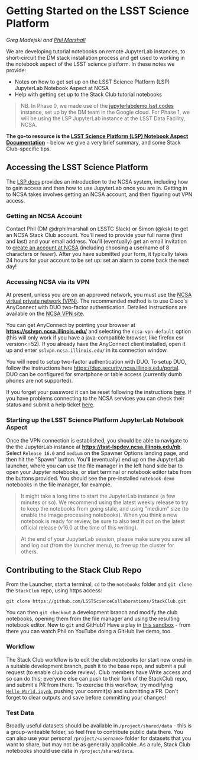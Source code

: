 # Getting Started on the LSST Science Platform

_Greg Madejski and [Phil Marshall](https://github.com/LSSTScienceCollaborations/StackClub/issues/new?body=@drphilmarshall)_

We are developing tutorial notebooks on remote JupyterLab instances, to short-circuit the DM stack installation process and get used to working in the
notebook aspect of the LSST science platform. In these notes we provide:
* Notes on how to get set up on the LSST Science Platform (LSP) JupyterLab Notebook Aspect at NCSA
* Help with getting set up to the Stack Club tutorial notebooks

> NB. In Phase 0, we made use of the [jupyterlabdemo.lsst.codes](https://jupyterlabdemo.lsst.codes/user/madejski/lab?redirects=1)
instance, set up by the DM team in the Google cloud. For Phase 1, we will be using the LSP JupyterLab instance at the LSST Data Facility, NCSA.

**The go-to resource is the [LSST Science Platform (LSP) Notebook Aspect Documentation](https://nb.lsst.io/)** - below we give a very brief summary, and some Stack Club-specific tips.

## Accessing the LSST Science Platform
The [LSP docs](https://nb.lsst.io/) provides an introduction to the NCSA system, including how to gain access and then how to use JupyterLab once you are in.
Getting in to NCSA takes involves getting an NCSA account, and then figuring out VPN access.

### Getting an NCSA Account
Contact Phil (DM @drphilmarshall on LSSTC Slack) or Simon (@ksk) to get an NCSA Stack Club account. You'll need to provide your full name (first and last) and your email address. You'll (eventually) get an email invitation to [create an account at NCSA](https://identity.ncsa.illinois.edu/) (including choosing a username of 8 characters or fewer). After you have submitted your form, it typically takes 24 hours for your account to be set up: set an alarm to come back the next day!

### Accessing NCSA via its VPN
At present, unless you are on an approved network, you must use the [NCSA virtual private network (VPN)](https://wiki.ncsa.illinois.edu/display/cybersec/Virtual+Private+Network+%28VPN%29+Service).
The recommended method is to use Cisco's AnyConnect with DUO two-factor authentication. Detailed instructions are available on the [NCSA VPN site](https://wiki.ncsa.illinois.edu/display/cybersec/Virtual+Private+Network+%28VPN%29+Service#VirtualPrivateNetwork(VPN)Service-UsingtheCiscoAnyConnectVPNClient(Required)).

You can get AnyConnect by pointing your browser at **https://sslvpn.ncsa.illinois.edu/** and selecting the `ncsa-vpn-default` option (this will only work if you have a java-compatible browser, like firefox esr version<=52). If you already have the AnyConnect client installed, open it up and enter `sslvpn.ncsa.illinois.edu/` in its connection window.

You will need to setup two-factor authentication with DUO. To setup DUO, follow the instructions here https://duo.security.ncsa.illinois.edu/portal. DUO can be configured for smartphone or table access (currently dumb phones are not supported).

If you forget your password it can be reset following the instructions [here](https://developer.lsst.io/services/lsst-dev.html?highlight=reset#lsst-dev-password). If you have problems connecting to the NCSA services you can check their status and submit a help ticket [here](https://confluence.lsstcorp.org/display/DM/LSST+Service+Status+page).

### Starting up the LSST Science Platform JupyterLab Notebook Aspect
Once the VPN connection is established, you should be able to navigate to the the JupyterLab instance at **https://lsst-lspdev.ncsa.illinois.edu/nb**. Select `Release 16.0` and `medium` on the Spawner Options landing page, and then hit the "Spawn" button. You'll (eventually) end up on the JupyterLab launcher, where you can use the file manager in the left hand side bar to open your Jupyter notebooks, or start terminal or notebook editor tabs from the buttons provided.  You should see the pre-installed `notebook-demo`  notebooks in the file manager, for example.

> It might take a long time to start the JupyterLab instance (a few minutes or so).  We recommend using the latest weekly release to try to keep the notebooks from going stale, and using "medium" size (to enable the image processing notebooks). When you think a new notebook is ready for review, be sure to also test it out on the latest official release (v16.0 at the time of this writing).

> At the end of your JupyterLab session, please make sure you save all and log out (from the launcher menu), to free up the cluster for others.


## Contributing to the Stack Club Repo
From the Launcher, start a terminal, `cd` to the `notebooks` folder and `git clone` the `StackClub` repo, using https access:
```
git clone https://github.com/LSSTScienceCollaborations/StackClub.git
```
You can then `git checkout` a development branch and modify the club notebooks, opening them from the file manager and using the resulting notebook editor. New to `git` and GitHub? Have a play in [this sandbox](https://github.com/drphilmarshall/GettingStarted) - from there you can watch Phil on YouTube doing a GitHub live demo, too.

### Workflow
The Stack Club workflow is to edit the club notebooks (or start new ones) in a suitable development branch, push it to the base repo, and submit a pull request (to enable club code review). Club members have Write access and so can do this; everyone else can push to their fork of the StackClub repo, and submit a PR from there. To exercise this workflow, try modifying  [`Hello_World.ipynb`](https://github.com/LSSTScienceCollaborations/StackClub/blob/master/notebooks/Hello_World.ipynb), pushing your commit(s) and submitting a PR. Don't forget to clear outputs and save before committing your changes!

### Test Data
Broadly useful datasets should be available in `/project/shared/data`  - this is a group-writeable folder, so feel free to contribute public data there. You can also use your personal `/project/<username>` folder for datasets that you want to share, but may not be as generally applicable. As a rule, Stack Club notebooks should use data in `/project/shared/data`.
